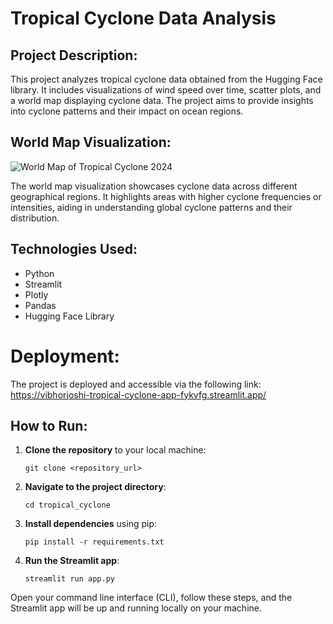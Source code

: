 # Tropical Cyclone Data Analysis

## Project Description:

This project analyzes tropical cyclone data obtained from the Hugging Face library. It includes visualizations of wind speed over time, scatter plots, and a world map displaying cyclone data. The project aims to provide insights into cyclone patterns and their impact on ocean regions.

## World Map Visualization:

![World Map of Tropical Cyclone 2024](C:/Users/acer/Documents/tropical_cyclone/newplot.png)

The world map visualization showcases cyclone data across different geographical regions. It highlights areas with higher cyclone frequencies or intensities, aiding in understanding global cyclone patterns and their distribution.

## Technologies Used:
- Python
- Streamlit
- Plotly
- Pandas
- Hugging Face Library


# Deployment:
The project is deployed and accessible via the following link: https://vibhorjoshi-tropical-cyclone-app-fykvfg.streamlit.app/

## How to Run:

1. **Clone the repository** to your local machine:
    ```
    git clone <repository_url>
    ```

2. **Navigate to the project directory**:
    ```
    cd tropical_cyclone
    ```

3. **Install dependencies** using pip:
    ```
    pip install -r requirements.txt
    ```

4. **Run the Streamlit app**:
    ```
    streamlit run app.py
    ```

Open your command line interface (CLI), follow these steps, and the Streamlit app will be up and running locally on your machine.




































